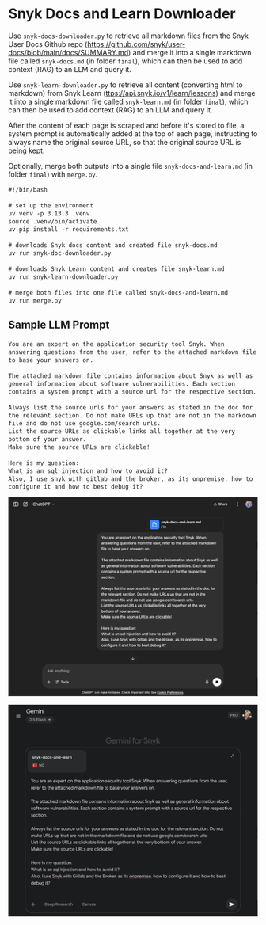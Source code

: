 # Snyk Docs and Learn Downloader

Use `snyk-docs-downloader.py` to retrieve all markdown files from the Snyk User Docs Github repo (https://github.com/snyk/user-docs/blob/main/docs/SUMMARY.md) and merge it into a single markdown file called `snyk-docs.md` (in folder `final`), which can then be used to add context (RAG) to an LLM and query it.

Use `snyk-learn-downloader.py` to retrieve all content (converting html to markdown) from Snyk Learn ([ttps://api.snyk.io/v1/learn/lessons](https://api.snyk.io/v1/learn/lessons)) and merge it into a single markdown file called `snyk-learn.md` (in folder `final`), which can then be used to add context (RAG) to an LLM and query it.

After the content of each page is scraped and before it's stored to file, a system prompt is automatically added at the top of each page, instructing to always name the original source URL, so that the original source URL is being kept.

Optionally, merge both outputs into a single file `snyk-docs-and-learn.md` (in folder `final`) with `merge.py`.

```
#!/bin/bash

# set up the environment
uv venv -p 3.13.3 .venv
source .venv/bin/activate
uv pip install -r requirements.txt

# downloads Snyk docs content and created file snyk-docs.md
uv run snyk-doc-downloader.py

# downloads Snyk Learn content and creates file snyk-learn.md
uv run snyk-learn-downloader.py

# merge both files into one file called snyk-docs-and-learn.md
uv run merge.py
```

## Sample LLM Prompt

```
You are an expert on the application security tool Snyk. When answering questions from the user, refer to the attached markdown file to base your answers on. 

The attached markdown file contains information about Snyk as well as general information about software vulnerabilities. Each section contains a system prompt with a source url for the respective section. 

Always list the source urls for your answers as stated in the doc for the relevant section. Do not make URLs up that are not in the markdown file and do not use google.com/search urls. 
List the source URLs as clickable links all together at the very bottom of your answer. 
Make sure the source URLs are clickable!

Here is my question:
What is an sql injection and how to avoid it?
Also, I use snyk with gitlab and the broker, as its onpremise. how to configure it and how to best debug it?
```

![ChatGPT Sample](img/sample-chatgpt.png)

![Gemini Sample](img/sample-gemini.png)